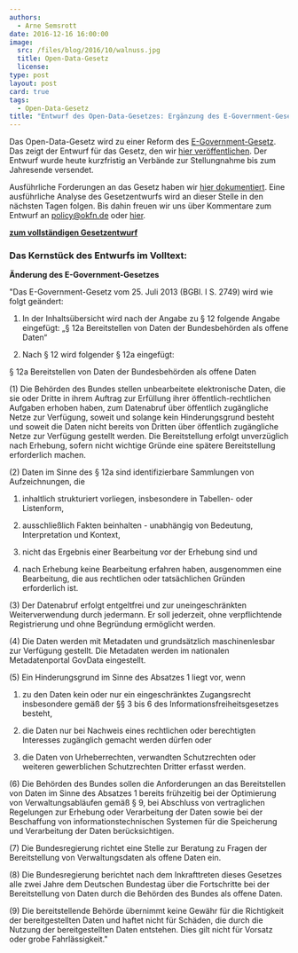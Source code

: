 ```yaml
---
authors:
  - Arne Semsrott
date: 2016-12-16 16:00:00
image:
  src: /files/blog/2016/10/walnuss.jpg
  title: Open-Data-Gesetz
  license:
type: post
layout: post
card: true
tags:
  - Open-Data-Gesetz
title: "Entwurf des Open-Data-Gesetzes: Ergänzung des E-Government-Gesetzes geplant"
---
```


Das Open-Data-Gesetz wird zu einer Reform des [E-Government-Gesetz](https://www.gesetze-im-internet.de/egovg/__12.html). Das zeigt der Entwurf für das Gesetz, den wir [hier veröffentlichen](https://github.com/okfde/okfn.de/raw/main/static/files/blog/2016/12/egov12a.pdf). Der Entwurf wurde heute kurzfristig an Verbände zur Stellungnahme bis zum Jahresende versendet.

Ausführliche Forderungen an das Gesetz haben wir [hier dokumentiert](https://okfn.de/blog/2016/10/opendata-gesetz/). Eine ausführliche Analyse des Gesetzentwurfs wird an dieser Stelle in den nächsten Tagen folgen. Bis dahin freuen wir uns über Kommentare zum Entwurf an policy@okfn.de oder [hier](https://docs.google.com/document/d/1cvCIe7g5m_yYDPjObnCYvGI_zKiGCvA-zvCpT5Ehioo/edit).

**[zum vollständigen Gesetzentwurf](https://github.com/okfde/okfn.de/raw/main/static/files/blog/2016/12/egov12a.pdf)**

<h3>Das Kernstück des Entwurfs im Volltext:</h3>

**Änderung des E-Government-Gesetzes**

"Das E-Government-Gesetz vom 25. Juli 2013 (BGBl. I S. 2749) wird wie folgt geändert:

1. In der Inhaltsübersicht wird nach der Angabe zu § 12 folgende Angabe eingefügt:
   „§ 12a Bereitstellen von Daten der Bundesbehörden als offene Daten“

2. Nach § 12 wird folgender § 12a eingefügt:

§ 12a Bereitstellen von Daten der Bundesbehörden als offene Daten

(1) Die Behörden des Bundes stellen unbearbeitete elektronische Daten, die sie oder Dritte in ihrem Auftrag zur Erfüllung ihrer öffentlich-rechtlichen Aufgaben erhoben haben, zum Datenabruf über öffentlich zugängliche Netze zur Verfügung, soweit und solange kein Hinderungsgrund besteht und soweit die Daten nicht bereits von Dritten über öffentlich zugängliche Netze zur Verfügung gestellt werden. Die Bereitstellung erfolgt unverzüglich nach Erhebung, sofern nicht wichtige Gründe eine spätere Bereitstellung erforderlich machen.

(2) Daten im Sinne des § 12a sind identifizierbare Sammlungen von Aufzeichnungen, die

1. inhaltlich strukturiert vorliegen, insbesondere in Tabellen- oder Listenform,

2. ausschließlich Fakten beinhalten - unabhängig von Bedeutung, Interpretation und Kontext,

3. nicht das Ergebnis einer Bearbeitung vor der Erhebung sind und

4. nach Erhebung keine Bearbeitung erfahren haben, ausgenommen eine Bearbeitung, die aus rechtlichen oder tatsächlichen Gründen erforderlich ist.

(3) Der Datenabruf erfolgt entgeltfrei und zur uneingeschränkten Weiterverwendung durch jedermann. Er soll jederzeit, ohne verpflichtende Registrierung und ohne Begründung ermöglicht werden.

(4) Die Daten werden mit Metadaten und grundsätzlich maschinenlesbar zur Verfügung gestellt. Die Metadaten werden im nationalen Metadatenportal GovData eingestellt.

(5) Ein Hinderungsgrund im Sinne des Absatzes 1 liegt vor, wenn

1. zu den Daten kein oder nur ein eingeschränktes Zugangsrecht insbesondere gemäß der §§ 3 bis 6 des Informationsfreiheitsgesetzes besteht,

2. die Daten nur bei Nachweis eines rechtlichen oder berechtigten Interesses zugänglich gemacht werden dürfen oder

3. die Daten von Urheberrechten, verwandten Schutzrechten oder weiteren gewerblichen Schutzrechten Dritter erfasst werden.

(6) Die Behörden des Bundes sollen die Anforderungen an das Bereitstellen von Daten im Sinne des Absatzes 1 bereits frühzeitig bei der Optimierung von Verwaltungsabläufen gemäß § 9, bei Abschluss von vertraglichen Regelungen zur Erhebung oder Verarbeitung der Daten sowie bei der Beschaffung von informationstechnischen Systemen für die Speicherung und Verarbeitung der Daten berücksichtigen.

(7) Die Bundesregierung richtet eine Stelle zur Beratung zu Fragen der Bereitstellung von Verwaltungsdaten als offene Daten ein.

(8) Die Bundesregierung berichtet nach dem Inkrafttreten dieses Gesetzes alle zwei Jahre dem Deutschen Bundestag über die Fortschritte bei der Bereitstellung von Daten durch die Behörden des Bundes als offene Daten.

(9) Die bereitstellende Behörde übernimmt keine Gewähr für die Richtigkeit der bereitgestellten Daten und haftet nicht für Schäden, die durch die Nutzung der
bereitgestellten Daten entstehen. Dies gilt nicht für Vorsatz oder grobe Fahrlässigkeit."
